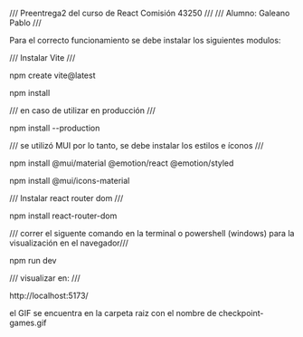 /// Preentrega2 del curso de React Comisión 43250 ///
/// Alumno: Galeano Pablo ///

Para el correcto funcionamiento se debe instalar los siguientes modulos:

/// Instalar Vite ///

npm create vite@latest

npm install

/// en caso de utilizar en producción ///

npm install --production

/// se utilizó MUI por lo tanto, se debe instalar los estilos e íconos ///

npm install @mui/material @emotion/react @emotion/styled

npm install @mui/icons-material

/// Instalar react router dom ///

npm install react-router-dom

/// correr el siguente comando en la terminal o powershell (windows) para la visualización en el navegador///

npm run dev

/// visualizar en: ///

http://localhost:5173/

el GIF se encuentra en la carpeta raiz con el nombre de checkpoint-games.gif
